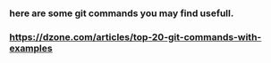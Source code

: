 ### here are some git commands you may find usefull.

### https://dzone.com/articles/top-20-git-commands-with-examples
